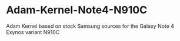 Adam-Kernel-Note4-N910C
=======================

Adam Kernel based on stock Samsung sources for the Galaxy Note 4 Exynos variant N910C
